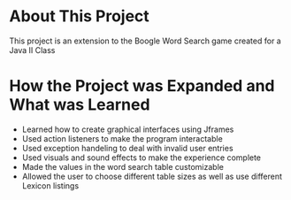 # About This Project

This project is an extension to the Boogle Word Search game created for a Java II Class

# How the Project was Expanded and What was Learned

- Learned how to create graphical interfaces using Jframes
- Used action listeners to make the program interactable
- Used exception handeling to deal with invalid user entries
- Used visuals and sound effects to make the experience complete
- Made the values in the word search table customizable
- Allowed the user to choose different table sizes as well as use different Lexicon listings
